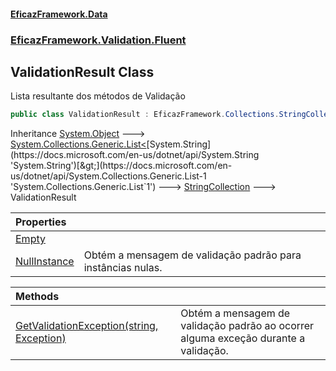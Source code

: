 #### [EficazFramework.Data](EficazFrameworkData.md 'EficazFramework Data')
### [EficazFramework.Validation.Fluent](EficazFrameworkData.md#EficazFramework.Validation.Fluent 'EficazFramework.Validation.Fluent')

## ValidationResult Class

Lista resultante dos métodos de Validação

```csharp
public class ValidationResult : EficazFramework.Collections.StringCollection
```

Inheritance [System.Object](https://docs.microsoft.com/en-us/dotnet/api/System.Object 'System.Object') &#129106; [System.Collections.Generic.List&lt;](https://docs.microsoft.com/en-us/dotnet/api/System.Collections.Generic.List-1 'System.Collections.Generic.List`1')[System.String](https://docs.microsoft.com/en-us/dotnet/api/System.String 'System.String')[&gt;](https://docs.microsoft.com/en-us/dotnet/api/System.Collections.Generic.List-1 'System.Collections.Generic.List`1') &#129106; [StringCollection](EficazFramework.Collections/StringCollection.md 'EficazFramework.Collections.StringCollection') &#129106; ValidationResult

| Properties | |
| :--- | :--- |
| [Empty](EficazFramework.Validation.Fluent/ValidationResult/Empty.md 'EficazFramework.Validation.Fluent.ValidationResult.Empty') | |
| [NullInstance](EficazFramework.Validation.Fluent/ValidationResult/NullInstance.md 'EficazFramework.Validation.Fluent.ValidationResult.NullInstance') | Obtém a mensagem de validação padrão para instâncias nulas. |

| Methods | |
| :--- | :--- |
| [GetValidationException(string, Exception)](EficazFramework.Validation.Fluent/ValidationResult/GetValidationException(string,Exception).md 'EficazFramework.Validation.Fluent.ValidationResult.GetValidationException(string, System.Exception)') | Obtém a mensagem de validação padrão ao ocorrer alguma exceção durante a validação. |
